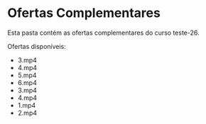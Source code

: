 # Ofertas Complementares

Esta pasta contém as ofertas complementares do curso teste-26.

Ofertas disponíveis:
- 3.mp4
- 4.mp4
- 5.mp4
- 6.mp4
- 3.mp4
- 4.mp4
- 1.mp4
- 2.mp4